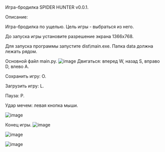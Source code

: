 Игра-бродилка SPIDER HUNTER v0.0.1.

Описание:

Игра-бродилка по ущелью. Цель игры - выбраться из него.

До запуска игры уcтановите разрешение экрана 1366х768.

Для запуска программы запустите dist\main.exe. Папка data  должна лежать рядом.

Основной файл main.py.
![image](https://user-images.githubusercontent.com/74006664/149569266-6e3d0a34-1f3a-4ade-a73d-176732b7890c.png)
Двигаться: вперед W, назад S, вправо D, влево A.

Сохранить игру: O.

Загрузить игру: L.

Пауза: P.

Удар мечем: левая кнопка мыши.

![image](https://user-images.githubusercontent.com/74006664/149567462-31b518c6-2867-44f8-8801-1e4b8ab4f861.png)

Конец игры.
![image](https://user-images.githubusercontent.com/74006664/149567905-6dea9661-8311-431c-b7c0-6a50bfe9aec9.png)

![image](https://user-images.githubusercontent.com/74006664/149566171-34cc94c1-1c46-437d-adec-8889527a9cb9.png)

![image](https://user-images.githubusercontent.com/74006664/149565630-7960cafe-72d3-432b-971f-5b59ea6a9793.png)
